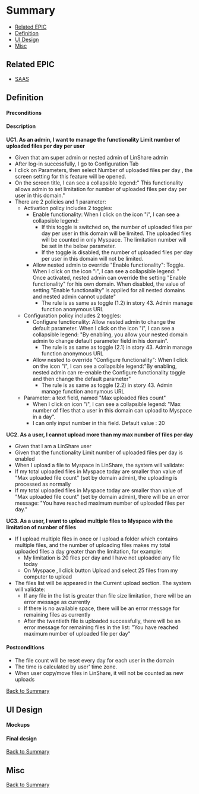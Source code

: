 # Summary

* [Related EPIC](#related-epic)
* [Definition](#definition)
* [UI Design](#ui-design)
* [Misc](#misc)

## Related EPIC

* [SAAS](./README.md)

## Definition

#### Preconditions

#### Description

**UC1. As an admin,  I want to manage the functionality Limit number of uploaded files per day per user**

- Given that am super admin or nested admin of LinShare admin
- After log-in successfully, I go to Configuration Tab
- I click on Parameters, then select Number of uploaded files per day , the screen setting for this feature will be opened.
- On the screen title, I can see a collapsible legend:" This functionality allows admin to set limitation for number of uploaded files per day per user in this domain."
- There are 2 policies and 1 parameter:
    - Activation policy includes 2 toggles:
        - Enable functionality: When I click on the icon "i", I can see a collapsible legend:
            - If this toggle is switched on, the number of uploaded files per day per user in this domain will be limited. The uploaded files will be counted in only Myspace. The limitation number will be set in the below parameter.
            - If the toggle is disabled, the number of uploaded files per day per user in this domain will not be limited.
        - Allow nested admin to override "Enable functionality": Toggle. When I click on the icon "i", I can see a collapsible legend: " Once activated, nested admin can override the setting "Enable functionality" for his own domain. When disabled, the value of setting "Enable functionality" is applied for all nested domains and nested admin cannot update"
            - The rule is as same as toggle (1.2) in story 43. Admin manage function anonymous URL
    - Configuration policy includes 2 toggles:
        - Configure functionality: Allow nested admin to change the default parameter. When I click on the icon "i", I can see a collapsible legend: "By enabling, you allow your nested domain admin to change default parameter field in his domain".
            - The rule is as same as toggle (2.1) in story 43. Admin manage function anonymous URL
        - Allow nested to override "Configure functionality": When I click on the icon "i", I can see a collapsible legend:"By enabling, nested admin can re-enable the Configure functionality toggle and then change the default parameter"
            - The rule is as same as toggle (2.2) in story 43. Admin manage function anonymous URL
    -  Parameter: a text field, named "Max uploaded files count"
        - When I click on icon "i",  I can see a collapsible legend: "Max number of files that a user in this domain can upload to Myspace in a day".
        - I can only input number in this field. Default value : 20

**UC2. As a user, I cannot upload more than my max number of files per day**

- Given that I am a LinShare user 
- Given that the functionality Limit number of uploaded files per day is enabled 
- When I upload a file to Myspace in LinShare, the system will validate:
- If my total uploaded files in Myspace today are smaller than value of "Max uploaded file count" (set by domain admin), the uploading is processed as normally 
- If my total uploaded files in Myspace today are smaller than value of "Max uploaded file count" (set by domain admin), there will be an error message: "You have reached maximum number of uploaded files per day."

**UC3. As a user, I want to upload multiple files to Myspace with the limitation of number of files**

- If I upload multiple files in once or I upload a folder which contains multiple files, and the number of uploading files makes my total uploaded files a day greater than the limitation, for example:
   - My limitation is 20 files per day and I have not uploaded any file today
   - On Myspace , I click button Upload and select 25 files from my computer to upload
- The files list will be appeared in the Current upload section. The system will validate:
   - If any file in the list is greater than file size limitation, there will be an error message as currently
   - If there is no available space, there will be an error message for remaining files as currently
   - After the twentieth file is uploaded successfully, there will be an error message for remaining files in the list: "You have reached maximum number of uploaded file per day"

#### Postconditions

- The file count will be reset every day for each user in the domain
- The time is calculated by user' time zone.
- When user copy/move files in LinShare, it will not be counted as new uploads 

[Back to Summary](#summary)

## UI Design

#### Mockups

#### Final design

[Back to Summary](#summary)
## Misc

[Back to Summary](#summary)

